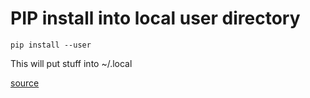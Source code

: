 # PIP install into local user directory

```
pip install --user
```

This will put stuff into ~/.local

[source](http://stackoverflow.com/questions/2915471/install-a-python-package-into-a-different-directory-using-pip)
